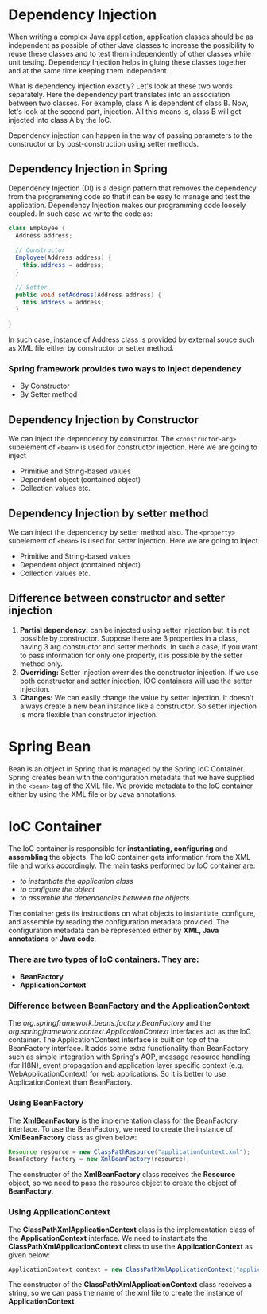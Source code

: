 # Dependency Injection
When writing a complex Java application, application classes should be as independent as possible of other Java classes to increase the possibility to reuse these classes and to test them independently of other classes while unit testing. Dependency Injection helps in gluing these classes together and at the same time keeping them independent.

What is dependency injection exactly? Let's look at these two words separately. Here the dependency part translates into an association between two classes. For example, class A is dependent of class B. Now, let's look at the second part, injection. All this means is, class B will get injected into class A by the IoC.

Dependency injection can happen in the way of passing parameters to the constructor or by post-construction using setter methods.

## Dependency Injection in Spring
Dependency Injection (DI) is a design pattern that removes the dependency from the programming code so that it can be easy to manage and test the application. 
Dependency Injection makes our programming code loosely coupled. In such case we write the code as:

```java
class Employee {  
  Address address;  
  
  // Constructor
  Employee(Address address) {  
    this.address = address;  
  } 
  
  // Setter
  public void setAddress(Address address) {  
    this.address = address;  
  }  
  
}  
```

In such case, instance of Address class is provided by external souce such as XML file either by constructor or setter method.

### Spring framework provides two ways to inject dependency
- By Constructor
- By Setter method

## Dependency Injection by Constructor
We can inject the dependency by constructor. The `<constructor-arg>` subelement of `<bean>` is used for constructor injection. Here we are going to inject

- Primitive and String-based values
- Dependent object (contained object)
- Collection values etc.

## Dependency Injection by setter method
We can inject the dependency by setter method also. The `<property>` subelement of `<bean>` is used for setter injection. Here we are going to inject

- Primitive and String-based values
- Dependent object (contained object)
- Collection values etc.

## Difference between constructor and setter injection
1. **Partial dependency:** can be injected using setter injection but it is not possible by constructor. Suppose there are 3 properties in a class, having 3 arg constructor and setter methods. In such a case, if you want to pass information for only one property, it is possible by the setter method only. 
2. **Overriding:** Setter injection overrides the constructor injection. If we use both constructor and setter injection, IOC containers will use the setter injection.
3. **Changes:** We can easily change the value by setter injection. It doesn't always create a new bean instance like a constructor. So setter injection is more flexible than constructor injection.

# Spring Bean
Bean is an object in Spring that is managed by the Spring IoC Container. Spring creates bean with the configuration metadata that we have supplied in the `<bean>` tag of the XML file. We provide metadata to the IoC container either by using the XML file or by Java annotations.
  
# IoC Container
The IoC container is responsible for **instantiating, configuring** and **assembling** the objects. The IoC container gets information from the XML file and works accordingly. The main tasks performed by IoC container are:
- *to instantiate the application class*
- *to configure the object*
- *to assemble the dependencies between the objects*

The container gets its instructions on what objects to instantiate, configure, and assemble by reading the configuration metadata provided. The configuration metadata can be represented either by **XML, Java annotations** or **Java code**.

### There are two types of IoC containers. They are:
- **BeanFactory**
- **ApplicationContext**

### Difference between BeanFactory and the ApplicationContext
The *org.springframework.beans.factory.BeanFactory* and the *org.springframework.context.ApplicationContext* interfaces act as the IoC container. The ApplicationContext interface is built on top of the BeanFactory interface. It adds some extra functionality than BeanFactory such as simple integration with Spring's AOP, message resource handling (for I18N), event propagation and application layer specific context (e.g. WebApplicationContext) for web applications. So it is better to use ApplicationContext than BeanFactory.

### Using BeanFactory
The **XmlBeanFactory** is the implementation class for the BeanFactory interface. To use the BeanFactory, we need to create the instance of **XmlBeanFactory** class as given below:

```java
Resource resource = new ClassPathResource("applicationContext.xml");  
BeanFactory factory = new XmlBeanFactory(resource);
```

The constructor of the **XmlBeanFactory** class receives the **Resource** object, so we need to pass the resource object to create the object of **BeanFactory**.

### Using ApplicationContext
The **ClassPathXmlApplicationContext** class is the implementation class of the **ApplicationContext** interface. We need to instantiate the **ClassPathXmlApplicationContext** class to use the **ApplicationContext** as given below:

```java
ApplicationContext context = new ClassPathXmlApplicationContext("applicationContext.xml");  
```

The constructor of the **ClassPathXmlApplicationContext** class receives a string, so we can pass the name of the xml file to create the instance of **ApplicationContext**.

